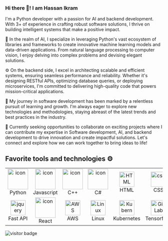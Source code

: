 ### Hi there 👋! I am Hassan Ikram
I'm a Python developer with a passion for AI and backend development. With 3+ of experience in crafting robust software solutions, I thrive on building intelligent systems that make a positive impact.

🤖 In the realm of AI, I specialize in leveraging Python's vast ecosystem of libraries and frameworks to create innovative machine learning models and data-driven applications. From natural language processing to computer vision, I enjoy delving into complex problems and devising elegant solutions.

⚙️ On the backend side, I excel in architecting scalable and efficient systems, ensuring seamless performance and reliability. Whether it's designing RESTful APIs, optimizing database queries, or deploying microservices, I'm committed to delivering high-quality code that powers mission-critical applications.

🚀 My journey in software development has been marked by a relentless pursuit of learning and growth. I'm always eager to explore new technologies and methodologies, staying abreast of the latest trends and best practices in the industry.

💼 Currently seeking opportunities to collaborate on exciting projects where I can contribute my expertise in Software development, AI, and backend development to drive innovation and create impactful solutions. Let's connect and explore how we can work together to bring ideas to life!

## Favorite tools and technologies ⚙️

<table style="overflow: hidden; width: 100%; height: auto">
  <tr>
    <td align="center" width="96">
      <a href="#macropower-tech">
        <img src="https://techstack-generator.vercel.app/python-icon.svg" alt="icon" width="65" height="65" />
      </a>
      <br>Python
    </td>
    <td align="center" width="96">
        <img src="https://techstack-generator.vercel.app/js-icon.svg" alt="icon" width="65" height="65" />
      <br>Javascript
    </td>
    <td align="center" width="96">
        <img src="https://techstack-generator.vercel.app/cpp-icon.svg" alt="icon" width="65" height="65" />
      <br>C++
    </td>
    <td align="center" width="96">
        <img src="https://techstack-generator.vercel.app/csharp-icon.svg" alt="icon" width="65" height="65" />
      <br>C#
    </td>
    <td align="center"  width="96">
        <img src="https://skillicons.dev/icons?i=html" width="48" height="48" alt="HTML" />
      <br>HTML
    </td>
    <td align="center" width="96">
        <img src="https://skillicons.dev/icons?i=css" width="48" height="48" alt="css" />
      <br>CSS
    </td>
    <td align="center" width="96">
        <img src="https://techstack-generator.vercel.app/django-icon.svg" alt="icon" width="65" height="65" />
      <br>Django
    </td>
    <td align="center" width="96">
  <img src="https://www.vectorlogo.zone/logos/dotnet/dotnet-ar21.svg" alt=".NET logo" width="65" height="65" />
  <br>ASP.NET
</td>



  </tr>
  <tr>
      <td align="center" width="96">
        <img src="https://skillicons.dev/icons?i=fastapi" width="48" height="48" alt="jquery" />
      <br>Fast API
    </td>
    <td align="center" width="96">
        <img src="https://techstack-generator.vercel.app/react-icon.svg" alt="icon" width="65" height="65" />
      <br>React
    </td>
    <td align="center" width="96">
        <img src="https://skillicons.dev/icons?i=aws" width="48" height="48" alt="AWS" />
      <br>AWS
    </td><td align="center" width="96">
  <img src="https://skillicons.dev/icons?i=linux" width="48" height="48" alt="Linux" />
  <br>Linux
</td>
<td align="center" width="96">
  <img src="https://skillicons.dev/icons?i=kubernetes" width="48" height="48" alt="Kubernetes" />
  <br>Kubernetes
</td>
    <td align="center"  width="96">
        <img src="https://skillicons.dev/icons?i=tensorflow" width="48" height="48" alt="GitLab" />
      <br>Tensorflow
    </td>
    <td align="center" width="96">
  <img src="https://skillicons.dev/icons?i=pytorch" width="48" height="48" alt="pytorch" />
  <br>PyTorch
</td>
    <td align="center" width="96">
        <img src="https://skillicons.dev/icons?i=selenium" width="48" height="48" alt="Selenium" />
      <br>Selenium
    </td>
  </tr>
 <tr>
 </tr>
</table>


<!--   ## GitHub Profile Stats 💻
  
  <a href="https://github.com/Hassan-Ik/github-readme-stats"><img alt="Hassan's Github Stats" src="https://github-readme-stats.vercel.app/api/?username=Hassan-Ik&show_icons=true&count_private=true&theme=default&hide_border=true&bg_color=fff&title_color=00E676&icon_color=00E676" height="192px"/></a>
  <a href="https://github.com/Hassan-Ik/github-readme-stats"><img alt="Hassan's Top Languages" src="https://github-readme-stats.vercel.app/api/top-langs/?username=Hassan-Ik&langs_count=8&layout=compact&theme=default&hide_border=true&bg_color=fff&title_color=000&icon_color=000&hide=Jupyter%20Notebook" height="192px"/></a> -->

<!-- - 🔭 I’m currently working on ...
- 🌱 I’m currently learning ...
- 👯 I’m looking to collaborate on ...
- 🤔 I’m looking for help with ...
- 💬 Ask me about ...
- 📫 How to reach me: ...
- 😄 Pronouns: ...
- ⚡ Fun fact: .. -->



![visitor badge](https://komarev.com/ghpvc/?username=Hassan-Ik)

